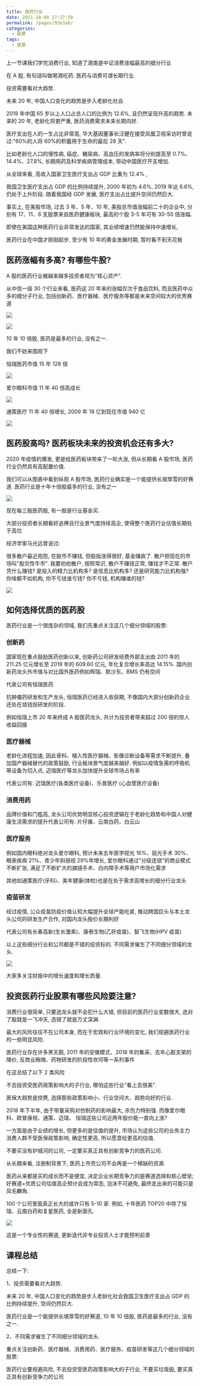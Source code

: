 ```yaml
---
title: 医药行业
date: 2021-10-08 17:27:50
permalink: /pages/93e3ab/
categories:
  - 股票
tags:
  - 股票
---
```


上一节课我们学完消费行业, 知道了酒类是中证消费涨幅最高的细分行业

在 A 股, 有句话叫做喝酒吃药. 医药与消费可谓长期行业.

投资需要看对大趋势.

未来 20 年, 中国人口变化的趋势是步入老龄化社会.

2019 年中国 65 岁以上人口占总人口的比例为 12.6%, 且仍然呈现升高的趋势. 未来的 20 年, 老龄化将更严重, 医药消费需求未来长期向好.

医疗支出在人的一生占比非常高, 华大基因董事长汪健在接受凤凰卫视采访时曾说过:"60%的人将 60%的积蓄用于生命的最后 28 天".

比如老龄化人口的慢性病, 癌症、糖尿病、高血压的发病率将分别提高至 0.7%、14.4%、27.8%, 长期用药及科学疾病管理成本, 带动中国医疗开支增加.

从全球来看, 高收入国家卫生医疗支出占 GDP 比重为 12.4% ,

我国卫生医疗支出占 GDP 的比例持续提升, 2000 年初为 4.6%, 2019 年达 6.6%, 仍处于上升阶段. 随着我国经 GDP 发展, 医疗支出占比提升空间仍然巨大.

事实上, 在美股市场, 过去 3 年、5 年、10 年, 美股总市值涨幅前二十的企业中, 分别有 17、11、6 支股票来自医药健康板块, 最高的个股 3-5 年可有 30-50 倍涨幅.

即使在美国这种医药行业非常发达的国家, 其业绩增速仍然能保持中速增长,

医药行业在中国才刚刚起步, 至少有 10 年的黄金发展时期, 暂时看不到天花板

## 医药涨幅有多高? 有哪些牛股?

A 股的医药行业被越来越多投资者视为"核心资产".

从中信一级 30 个行业来看, 医药这 20 年来的涨幅仅次于食品饮料, 而且医药中众多的细分子行业, 包括创新药、医疗器械、医疗服务等都是未来空间较大的优秀赛道

![](../.vuepress/public/img/stock/064.png)

![](../.vuepress/public/img/stock/065.png)

10 年 10 倍股, 医药是最多的行业, 没有之一.

我们不妨来围观下

恒瑞医药市值 15 年 128 倍

![](../.vuepress/public/img/stock/066.png)

爱尔眼科市值 11 年 40 倍高成长

![](../.vuepress/public/img/stock/067.png)

通策医疗 11 年 40 倍增长, 2009 年 18 亿到现在市值 940 亿

![](../.vuepress/public/img/stock/068.png)

## 医药股高吗? 医药板块未来的投资机会还有多大?

2020 年疫情的爆发, 更是给医药板块带来了一轮大涨, 但从长期看 A 股市场, 医药行业仍然具有高配置价值.

我们可以从图表中看到纵观 A 股市场, 医药行业确实是一个能提供长坡厚雪的好赛道. 医药行业是十年十倍股最多的行业, 没有之一

![](../.vuepress/public/img/stock/069.png)

现在每三股医药股, 有一股是行业基金买.

大部分投资者长期看好追捧且行业景气度持续高企, 使得整个医药行业估值长期处于高位

经济学家马光远曾说过:

很多散户最近抱怨, 在股市不赚钱, 但股指涨得很好, 基金赚疯了. 散户把现在的市场叫"股灾性牛市". 我要劝劝散户, 按照常识, 散户不赚钱正常, 赚钱才不正常. 散户凭什么赚钱? 是投入的精力比机构多? 是信息比机构多? 还是研究能力比机构强? 你啥都不如机构, 你不亏钱谁亏钱? 你不亏钱, 机构赚谁的钱?

![](../.vuepress/public/img/stock/070.png)

## 如何选择优质的医药股

医药行业是一个很庞杂的领域, 我们先重点关注这几个细分领域的股票:

### 创新药

国家现在重点鼓励医药创新以来, 创新药公司研发经费外部支出由 2011 年的 211.25 亿元增长至 2019 年的 609.60 亿元, 年化复合增长率高达 14.15%. 国内创新药龙头外市值与对比国外医药例如辉瑞、默沙东、BMS 仍有空间

代表公司有恒瑞医药

抗肿瘤药研发和生产龙头, 恒瑞医药已经进入收获期, 不像国内大部分创新药企业还处在烧钱投研发的阶段.

例如恒瑞上市 20 年来终成 A 股医药龙头, 共计为投资者带来超过 200 倍的惊人收益回报

### 医疗器械

老龄化进程加速, 因此骨科、植入性医疗器械、影像诊断设备等需求不断提升, 叠加国产器械替代的政策鼓励, 行业板块景气度越来越好. 例如以疫情急需的呼吸机等设备为切入点, 迈瑞医疗等龙头加快提升全球市场占有率

代表公司有: 迈瑞医疗(各类医疗设备)、乐普医疗 (心血管医疗设备)

### 消费用药

品牌价值和门槛高, 龙头公司优势明显核心投资逻辑在于老龄化趋势和中国人对健康生活需求的提升代表公司有: 片仔癀、云南白药、白云山

### 医疗服务

例如国内眼科绝对龙头爱尔眼科, 预计未来五年医学视光 16%、屈光手术 30%、眼表疾病 21%、青少年斜弱视 29%年增长, 爱尔眼科通过"分级连锁"的商业模式不断扩张, 满足了不断扩大的摘镜手术、白内障手术等用户市场化需求

其他如通策医疗(牙科)、美年健康(体检)也是在处于需求高增长的细分行业龙头

### 疫苗研发

经过疫情, 公众疫苗防疫价值认知大幅提升全球产能吃紧, 推动跨国巨头与本土龙头公司的研发生产合作, 对国内龙头股价长期利好

代表公司有长春高新(生长激素)、康泰生物(乙肝疫苗)、智飞生物(HPV 疫苗)

以上这些细分行业和公司都是不错的投资标的. 不同需求催生了不同细分领域的龙头.

![](../.vuepress/public/img/stock/071.png)

大家多关注财报中的增长速度和增长质量.

## 投资医药行业股票有哪些风险要注意?

消费行业很简单, 只要选龙头就不会犯什么大错, 但目前的医药行业变数很大, 选对了股就是一飞冲天, 选错了就是万丈深渊.

最大的风险往往不在公司本身, 而在于宏观和行业环境的变化, 我们规避医药行业的一些明显风险.

医药行业存在许多黑天鹅, 2011 年的安徽模式、2018 年的集采、去年心脏支架的降价, 反商业贿赂、药物研发的阶段性坎坷等一系列事件

在这总结了以下 2 类风险

不去投资受医药政策影响大的子行业, 哪怕这些行业"看上去很美".

医保大趋势是控费, 选择那些政策影响小、行业空间大、趋势向好的行业.

2018 年下半年, 由于带量采购对仿制药的影响最大, 杀伤力特别强. 而像爱尔眼科、欧普康视、通策、迈瑞、 恒瑞这些公司近两年股价能一直向上涨?

一方面是由于业绩的增长, 但更多的是估值的提升, 市场认为这些公司的业务主力消费人群不受医保政策影响, 确定性更高, 所以愿意给更高的估值.

不要买没有护城河的公司, 一定要买真正具有创新竞争力的医药公司.

从长期来看, 注册制背景下, 医药上市壳公司不会再是一个稀缺的资源.

医药从来都是买的成长而不是便宜, 决定企业长期竞争力的是赛道选择和核心壁垒; 好赛道+优质公司估值高企预计会成为常态, 泡沫不可避免, 最终走出来的可能只是凤毛麟角.

100 个公司里面真正长大的或许只有 5-10 家. 例如, 十年医药 TOP20 中除了恒瑞、云南白药和复星医药, 全是新面孔.

![](../.vuepress/public/img/stock/072.png)

这是一个专业性的赛道, 更新迭代非专业投资人士才能预判前景

## 课程总结

总结一下:

1、投资需要看对大趋势.

未来 20 年, 中国人口变化的趋势是步入老龄化社会我国卫生医疗支出占 GDP 的比例持续提升, 空间仍然巨大.

医药行业是一个能提供长坡厚雪的好赛道, 10 年 10 倍股, 医药是最多的行业, 没有之一.

2、不同需求催生了不同细分领域的龙头.

重点关注创新药、医疗器械、消费用药、医疗服务、疫苗研发等这几个细分领域的股票:

医药行业要规避风险, 不去投资受医药政策影响大的子行业, 不要买垃圾股, 要买真正具有创新竞争力的公司

